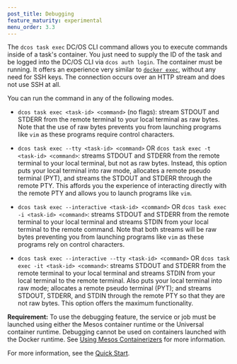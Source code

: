 ```yaml
---
post_title: Debugging
feature_maturity: experimental
menu_order: 3.3
---
```


The `dcos task exec` DC/OS CLI command allows you to execute commands inside of a task's container. You just need to supply the ID of the task and be logged into the DC/OS CLI via `dcos auth login`. The container must be running. It offers an experience very similar to [`docker exec`](https://docs.docker.com/engine/reference/commandline/exec/), without any need for SSH keys. The connection occurs over an HTTP stream and does not use SSH at all.

You can run the command in any of the following modes.

- `dcos task exec <task-id> <command>` (no flags): stream STDOUT and STDERR from the remote terminal to your local terminal as raw bytes. Note that the use of raw bytes prevents you from launching programs like `vim` as these programs require control characters.

- `dcos task exec --tty <task-id> <command>` OR `dcos task exec -t <task-id> <command>`: streams STDOUT and STDERR from the remote terminal to your local terminal, but not as raw bytes. Instead, this option puts your local terminal into raw mode, allocates a remote pseudo terminal (PYT), and streams the STDOUT and STDERR through the remote PTY. This affords you the experience of interacting directly with the remote PTY and allows you to launch programs like `vim`.

- `dcos task exec --interactive <task-id> <command>` OR `dcos task exec -i <task-id> <command>`: streams STDOUT and STDERR from the remote terminal to your local terminal and streams STDIN from your local terminal to the remote command. Note that both streams will be raw bytes preventing you from launching programs like `vim` as these programs rely on control characters.

- `dcos task exec --interactive --tty <task-id> <command>` OR `dcos task exec -it <task-id> <command>`: streams STDOUT and STDERR from the remote terminal to your local terminal and streams STDIN from your local terminal to the remote terminal. Also puts your local terminal into raw mode; allocates a remote pseudo terminal (PYT); and streams STDOUT, STDERR, and STDIN through the remote PTY so that they are not raw bytes.  This option offers the maximum functionality.

**Requirement:** To use the debugging feature, the service or job must be launched using either the Mesos container runtime or the Universal container runtime. Debugging cannot be used on containers launched with the Docker runtime. See [Using Mesos Containerizers](/1.9/usage/containerizers/) for more information.

<!-- Fork a Process Inside a Mesos Container, stream its output (OSS) -->
<!-- Support Optional Stream of STDIN to Forked Process (OSS) -->
<!-- Support Optional Pseudo-Teletype for Forked Process (OSS) -->
<!-- Secure the the Debugging API with Fine Grained Auth (Enterprise) -->

For more information, see the [Quick Start](/docs/1.9/administration/debugging/quickstart/).